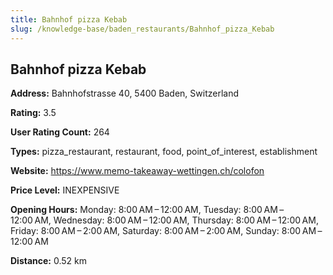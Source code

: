 ```yaml
---
title: Bahnhof pizza Kebab
slug: /knowledge-base/baden_restaurants/Bahnhof_pizza_Kebab
---
```


## Bahnhof pizza Kebab

**Address:** Bahnhofstrasse 40, 5400 Baden, Switzerland

**Rating:** 3.5

**User Rating Count:** 264

**Types:** pizza_restaurant, restaurant, food, point_of_interest, establishment

**Website:** https://www.memo-takeaway-wettingen.ch/colofon

**Price Level:** INEXPENSIVE

**Opening Hours:** Monday: 8:00 AM – 12:00 AM, Tuesday: 8:00 AM – 12:00 AM, Wednesday: 8:00 AM – 12:00 AM, Thursday: 8:00 AM – 12:00 AM, Friday: 8:00 AM – 2:00 AM, Saturday: 8:00 AM – 2:00 AM, Sunday: 8:00 AM – 12:00 AM

**Distance:** 0.52 km